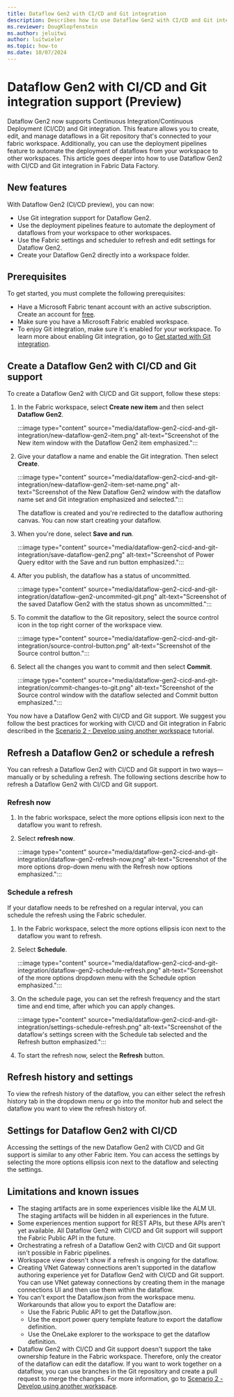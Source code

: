 ```yaml
---
title: Dataflow Gen2 with CI/CD and Git integration
description: Describes how to use Dataflow Gen2 with CI/CD and Git integration in Fabric Data Factory.
ms.reviewer: DougKlopfenstein
ms.author: jeluitwi
author: luitwieler
ms.topic: how-to
ms.date: 10/07/2024
---
```


# Dataflow Gen2 with CI/CD and Git integration support (Preview)

Dataflow Gen2 now supports Continuous Integration/Continuous Deployment (CI/CD) and Git integration. This feature allows you to create, edit, and manage dataflows in a Git repository that's connected to your fabric workspace. Additionally, you can use the deployment pipelines feature to automate the deployment of dataflows from your workspace to other workspaces. This article goes deeper into how to use Dataflow Gen2 with CI/CD and Git integration in Fabric Data Factory.

## New features

With Dataflow Gen2 (CI/CD preview), you can now:

- Use Git integration support for Dataflow Gen2.
- Use the deployment pipelines feature to automate the deployment of dataflows from your workspace to other workspaces.
- Use the Fabric settings and scheduler to refresh and edit settings for Dataflow Gen2.
- Create your Dataflow Gen2 directly into a workspace folder.

## Prerequisites

To get started, you must complete the following prerequisites:

- Have a Microsoft Fabric tenant account with an active subscription. Create an account for [free](/fabric/get-started/fabric-trial).
- Make sure you have a Microsoft Fabric enabled workspace.
- To enjoy Git integration, make sure it's enabled for your workspace. To learn more about enabling Git integration, go to [Get started with Git integration](/fabric/cicd/git-integration/git-get-started).

## Create a Dataflow Gen2 with CI/CD and Git support

To create a Dataflow Gen2 with CI/CD and Git support, follow these steps:

1. In the Fabric workspace, select **Create new item** and then select **Dataflow Gen2**.

   :::image type="content" source="media/dataflow-gen2-cicd-and-git-integration/new-dataflow-gen2-item.png" alt-text="Screenshot of the New item window with the Dataflow Gen2 item emphasized.":::

1. Give your dataflow a name and enable the Git integration. Then select **Create**.

   :::image type="content" source="media/dataflow-gen2-cicd-and-git-integration/new-dataflow-gen2-item-set-name.png" alt-text="Screenshot of the New Dataflow Gen2 window with the dataflow name set and Git integration emphasized and selected.":::

   The dataflow is created and you're redirected to the dataflow authoring canvas. You can now start creating your dataflow.

1. When you're done, select **Save and run**.

   :::image type="content" source="media/dataflow-gen2-cicd-and-git-integration/save-dataflow-gen2.png" alt-text="Screenshot of Power Query editor with the Save and run button emphasized.":::

1. After you publish, the dataflow has a status of uncommitted.

   :::image type="content" source="media/dataflow-gen2-cicd-and-git-integration/dataflow-gen2-uncommited-git.png" alt-text="Screenshot of the saved Dataflow Gen2 with the status shown as uncommitted.":::

1. To commit the dataflow to the Git repository, select the source control icon in the top right corner of the workspace view.

   :::image type="content" source="media/dataflow-gen2-cicd-and-git-integration/source-control-button.png" alt-text="Screenshot of the Source control button.":::

1. Select all the changes you want to commit and then select **Commit**.

   :::image type="content" source="media/dataflow-gen2-cicd-and-git-integration/commit-changes-to-git.png" alt-text="Screenshot of the Source control window with the dataflow selected and Commit button emphasized.":::

You now have a Dataflow Gen2 with CI/CD and Git support. We suggest you follow the best practices for working with CI/CD and Git integration in Fabric described in the [Scenario 2 - Develop using another workspace](/fabric/cicd/git-integration/manage-branches?tabs=azure-devops#scenario-2---develop-using-another-workspace) tutorial.

## Refresh a Dataflow Gen2 or schedule a refresh

You can refresh a Dataflow Gen2 with CI/CD and Git support in two ways&mdash;manually or by scheduling a refresh. The following sections describe how to refresh a Dataflow Gen2 with CI/CD and Git support.

### Refresh now

1. In the fabric workspace, select the more options ellipsis icon next to the dataflow you want to refresh.
1. Select **refresh now**.

   :::image type="content" source="media/dataflow-gen2-cicd-and-git-integration/dataflow-gen2-refresh-now.png" alt-text="Screenshot of the more options drop-down menu with the Refresh now options emphasized.":::

### Schedule a refresh

If your dataflow needs to be refreshed on a regular interval, you can schedule the refresh using the Fabric scheduler.

1. In the Fabric workspace, select the more options ellipsis icon next to the dataflow you want to refresh.
1. Select **Schedule**.

   :::image type="content" source="media/dataflow-gen2-cicd-and-git-integration/dataflow-gen2-schedule-refresh.png" alt-text="Screenshot of the more options dropdown menu with the Schedule option emphasized.":::

1. On the schedule page, you can set the refresh frequency and the start time and end time, after which you can apply changes.

   :::image type="content" source="media/dataflow-gen2-cicd-and-git-integration/settings-schedule-refresh.png" alt-text="Screenshot of the dataflow's settings screen with the Schedule tab selected and the Refresh button emphasized.":::

1. To start the refresh now, select the **Refresh** button.

## Refresh history and settings

To view the refresh history of the dataflow, you can either select the refresh history tab in the dropdown menu or go into the monitor hub and select the dataflow you want to view the refresh history of.

## Settings for Dataflow Gen2 with CI/CD

Accessing the settings of the new Dataflow Gen2 with CI/CD and Git support is similar to any other Fabric item. You can access the settings by selecting the more options ellipsis icon next to the dataflow and selecting the settings.

## Limitations and known issues

- The staging artifacts are in some experiences visible like the ALM UI. The staging artifacts will be hidden in all experiences in the future.
- Some experiences mention support for REST APIs, but these APIs aren't yet available. All Dataflow Gen2 with CI/CD and Git support will support the Fabric Public API in the future.
- Orchestrating a refresh of a Dataflow Gen2 with CI/CD and Git support isn't possible in Fabric pipelines.
- Workspace view doesn't show if a refresh is ongoing for the dataflow.
- Creating VNet Gateway connections aren't supported in the dataflow authoring experience yet for Dataflow Gen2 with CI/CD and Git support. You can use VNet gateway connections by creating them in the manage connections UI and then use them within the dataflow.
- You can't export the Dataflow.json from the workspace menu. Workarounds that allow you to export the Dataflow are:
  - Use the Fabric Public API to get the Dataflow.json.
  - Use the export power query template feature to export the dataflow definition.
  - Use the OneLake explorer to the workspace to get the dataflow definition.
- Dataflow Gen2 with CI/CD and Git support doesn't support the take ownership feature in the Fabric workspace. Therefore, only the creator of the dataflow can edit the dataflow. If you want to work together on a dataflow, you can use branches in the Git repository and create a pull request to merge the changes. For more information, go to [Scenario 2 - Develop using another workspace](/fabric/cicd/git-integration/manage-branches?tabs=azure-devops#scenario-2---develop-using-another-workspace).
